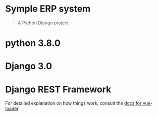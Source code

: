 # Symple ERP system

> A Python Django project

# python 3.8.0
# Django 3.0
# Django REST Framework

For detailed explanation on how things work, consult the [docs for vue-loader](http://vuejs.github.io/vue-loader).
